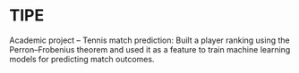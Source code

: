 # TIPE
Academic project – Tennis match prediction: Built a player ranking using the Perron–Frobenius theorem and used it as a feature to train machine learning models for predicting match outcomes.
